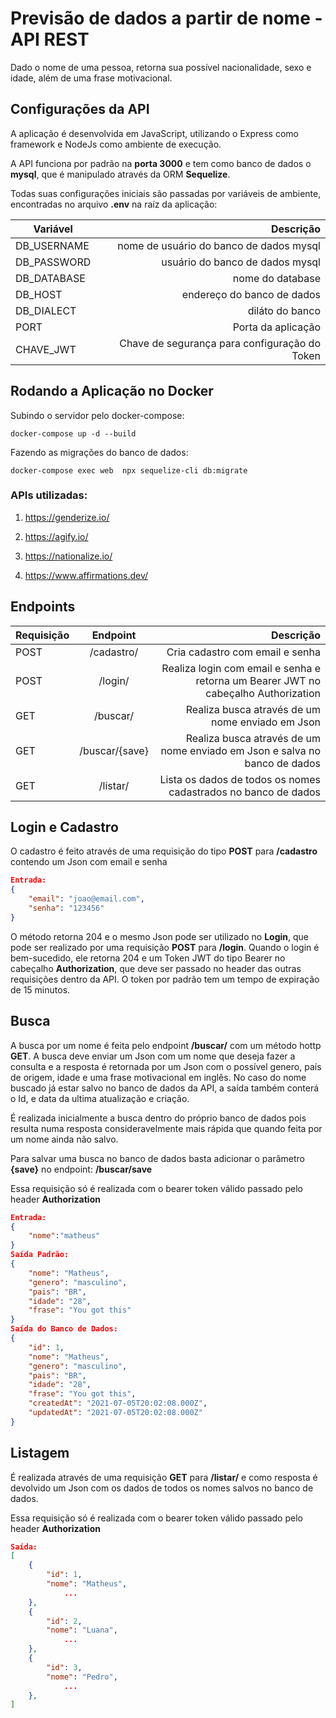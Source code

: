 # Previsão de dados a partir de nome - API REST
Dado o nome de uma pessoa, retorna sua possível nacionalidade, sexo e idade, além de uma frase motivacional.

## Configurações da API

A aplicação é desenvolvida em JavaScript, utilizando o Express como framework e NodeJs como ambiente de execução.

A API funciona por padrão na **porta 3000** e tem como banco de dados o **mysql**, que é manipulado através da ORM **Sequelize**. 

Todas suas configurações iniciais são passadas por variáveis de ambiente, encontradas no arquivo **.env** na raíz da aplicação:

| Variável    | Descrição                                     |
|-------------|----------------------------------------------:|
| DB_USERNAME | nome de usuário do banco de dados mysql       |
| DB_PASSWORD | usuário do banco de dados mysql               |
| DB_DATABASE | nome do database                              |
| DB_HOST     | endereço do banco de dados                    |
| DB_DIALECT  | diláto do banco                               |
| PORT        | Porta da aplicação                            |
| CHAVE_JWT   | Chave de segurança para configuração do Token |

## Rodando a Aplicação no Docker
Subindo o servidor pelo docker-compose:
```
docker-compose up -d --build
```
Fazendo as migrações do banco de dados:
```
docker-compose exec web  npx sequelize-cli db:migrate
```
### APIs utilizadas:

1. https://genderize.io/

2. https://agify.io/

3. https://nationalize.io/

4. https://www.affirmations.dev/

## Endpoints 

| Requisição  |  Endpoint         | Descrição                                                                         |
|-------------|:-----------------:|----------------------------------------------------------------------------------:|
| POST        |  /cadastro/       | Cria cadastro com email e senha                                                   |
| POST        |  /login/          | Realiza login com email e senha e retorna um Bearer JWT no cabeçalho Authorization |
| GET         |  /buscar/         | Realiza busca através de um nome enviado em Json                                  |
| GET         |  /buscar/{save}   | Realiza busca através de um nome enviado em Json e salva no banco de dados        |
| GET         |  /listar/         | Lista os dados de todos os nomes cadastrados no banco de dados                    |

## Login e Cadastro
O cadastro é feito através de uma requisição do tipo **POST** para **/cadastro** contendo um Json com email e senha

```json
Entrada:
{
    "email": "joao@email.com",
    "senha": "123456"
}
```
O método retorna 204 e o mesmo Json pode ser utilizado no **Login**, que pode ser realizado por uma requisição **POST** para **/login**.
Quando o login é bem-sucedido, ele retorna 204 e um Token JWT do tipo Bearer no cabeçalho **Authorization**, que deve ser passado no header das outras requisições dentro da API. O token por padrão tem um tempo de expiração de 15 minutos.

## Busca
A busca por um nome é feita pelo endpoint **/buscar/** com um método hottp **GET**.
A busca deve enviar um Json com um nome que deseja fazer a consulta e a resposta é retornada por um Json com o possível genero, país de origem, idade e uma frase motivacional em inglês. No caso do nome buscado já estar salvo no banco de dados da API, a saída também conterá o Id, e data da ultima atualização e criação. 

É realizada inicialmente a busca dentro do próprio banco de dados pois resulta numa resposta consideravelmente mais rápida que quando feita por um nome ainda não salvo.

Para salvar uma busca no banco de dados basta adicionar o parâmetro **{save}** no endpoint: **/buscar/save**

Essa requisição só é realizada com o bearer token válido passado pelo header **Authorization**

```json
Entrada:
{
    "nome":"matheus"
}
Saída Padrão:
{
    "nome": "Matheus",
    "genero": "masculino",
    "pais": "BR",
    "idade": "28",
    "frase": "You got this"
}
Saída do Banco de Dados:
{
    "id": 1,
    "nome": "Matheus",
    "genero": "masculino",
    "pais": "BR",
    "idade": "28",
    "frase": "You got this",
    "createdAt": "2021-07-05T20:02:08.000Z",
    "updatedAt": "2021-07-05T20:02:08.000Z"
}
```

## Listagem
É realizada através de uma requisição **GET** para **/listar/** e como resposta é devolvido um Json com os dados de todos os nomes salvos no banco de dados.

Essa requisição só é realizada com o bearer token válido passado pelo header **Authorization**
```json
Saída:
[
    {
        "id": 1,
        "nome": "Matheus",
            ...
    },
    {
        "id": 2,
        "nome": "Luana",
            ...
    },
    {
        "id": 3,
        "nome": "Pedro",
            ...
    },
]
```

